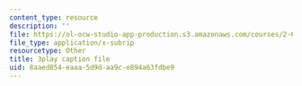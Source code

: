 ```yaml
---
content_type: resource
description: ''
file: https://ol-ocw-studio-app-production.s3.amazonaws.com/courses/2-627-fundamentals-of-photovoltaics-fall-2013/8aaed854eaaa5d9daa9ce894a63fdbe9_a6NFLJ082vI.vtt
file_type: application/x-subrip
resourcetype: Other
title: 3play caption file
uid: 8aaed854-eaaa-5d9d-aa9c-e894a63fdbe9
---
```

